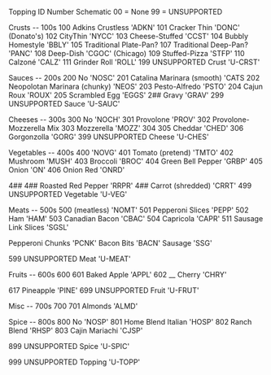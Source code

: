 Topping ID Number Schematic
00 = None
99 = UNSUPPORTED

Crusts -- 100s
  100 Adkins Crustless 'ADKN'
  101 Cracker Thin 'DONC' (Donato's)
  102 CityThin 'NYCC'
  103 Cheese-Stuffed 'CCST'
  104 Bubbly Homestyle 'BBLY'
  105 Traditional Plate-Pan? 
  107 Traditional Deep-Pan? 'PANC'
  108 Deep-Dish 'CGOC' (Chicago)
  109 Stuffed-Pizza 'STFP'
  110 Calzoné 'CALZ'
  111 Grinder Roll 'ROLL'
  199 UNSUPPORTED Crust 'U-CRST'

Sauces -- 200s
  200 No 'NOSC'
  201 Catalina Marinara (smooth) 'CATS
  202 Neopolotan Marinara (chunky) 'NEOS'
  203 Pesto-Alfredo 'PSTO'
  204 Cajun Roux 'ROUX'
  205 Scrambled Egg 'EGGS'
  2## Gravy 'GRAV'
  299 UNSUPPORTED Sauce 'U-SAUC'

Cheeses -- 300s
  300 No 'NOCH'
  301 Provolone 'PROV' 
  302 Provolone-Mozzerella Mix
  303 Mozzerella 'MOZZ'
  304 
  305 Cheddar 'CHED'
  306 Gorgonzolla 'GORG'
  399 UNSUPPORTED Cheese 'U-CHES'

Vegetables -- 400s
  400 'NOVG'
  401 Tomato (pretend) 'TMTO'
  402 Mushroom 'MUSH'
  403 Broccoli 'BROC'
  404 Green Bell Pepper 'GRBP'
  405 Onion 'ON'
  406 Onion Red 'ONRD'

  4## 
  4## Roasted Red Pepper 'RRPR'
  4## Carrot (shredded) 'CRRT'
  499 UNSUPPORTED Vegetable 'U-VEG'

Meats -- 500s
  500 (meatless) 'NOMT'
  501 Pepperoni Slices 'PEPP'
  502 Ham 'HAM'
  503 Canadian Bacon 'CBAC'
  504 Capricola 'CAPR'
  511 Sausage Link Slices 'SGSL'

  Pepperoni Chunks 'PCNK'
  Bacon Bits 'BACN'
  Sausage 'SSG'

  599 UNSUPPORTED Meat 'U-MEAT'

Fruits -- 600s
  600 
  601 Baked Apple 'APPL'
  602 __ Cherry 'CHRY'

  617 Pineapple 'PINE'
  699 UNSUPPORTED Fruit 'U-FRUT'

Misc -- 700s
  700
  701 Almonds 'ALMD'

Spice -- 800s
  800 No 'NOSP'
  801 Home Blend Italian 'HOSP'
  802 Ranch Blend 'RHSP'
  803 Cajin Mariachi 'CJSP'

  899 UNSUPPORTED Spice 'U-SPIC'

999 UNSUPPORTED Topping 'U-TOPP'


